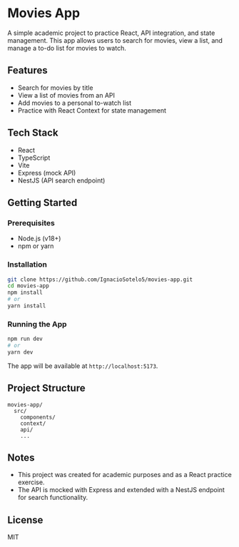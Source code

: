 # Movies App

A simple academic project to practice React, API integration, and state management. This app allows users to search for movies, view a list, and manage a to-do list for movies to watch.

## Features
- Search for movies by title
- View a list of movies from an API
- Add movies to a personal to-watch list
- Practice with React Context for state management

## Tech Stack
- React
- TypeScript
- Vite
- Express (mock API)
- NestJS (API search endpoint)

## Getting Started

### Prerequisites
- Node.js (v18+)
- npm or yarn

### Installation
```bash
git clone https://github.com/IgnacioSotelo5/movies-app.git
cd movies-app
npm install
# or
yarn install
```

### Running the App
```bash
npm run dev
# or
yarn dev
```

The app will be available at `http://localhost:5173`.

## Project Structure
```
movies-app/
  src/
    components/
    context/
    api/
    ...
```

## Notes
- This project was created for academic purposes and as a React practice exercise.
- The API is mocked with Express and extended with a NestJS endpoint for search functionality.

## License
MIT
